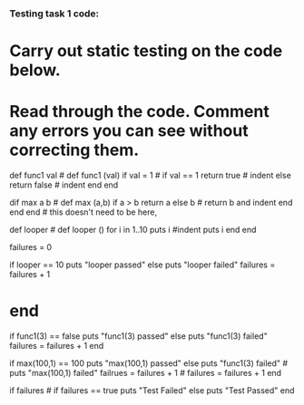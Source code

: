 ### Testing task 1 code:

  # Carry out static testing on the code below.  
  # Read through the code.  Comment any errors you can see without correcting them.

  
def func1 val # def func1 (val)
  if val = 1 #  if val == 1
  return true # indent
  else
  return false # indent
  end
end

dif max a b # def max (a,b)
  if a > b
    return a 
  else
  b # return b and indent
  end 
end 
end # this doesn't need to be here,

  
def looper # def looper ()
  for i in 1..10
  puts i #indent puts i
  end
end
 
failures = 0 
 
if looper == 10 
  puts "looper passed"
else
  puts "looper failed"
  failures = failures + 1
 # end
  
if func1(3) == false
  puts "func1(3) passed"
else
  puts "func1(3) failed"
  failures = failures + 1
end 
 
  
if max(100,1) == 100 
  puts "max(100,1) passed"
else
  puts "func1(3) failed" # puts "max(100,1) failed"
  failrues = failures + 1 # failures = failures + 1
end

  
if failures # if failures == true
  puts "Test Failed"
else
  puts "Test Passed"
end